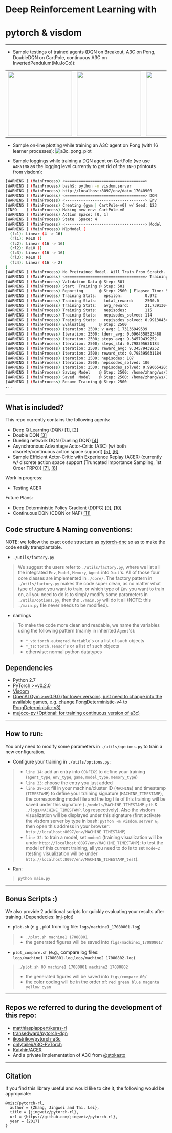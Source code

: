 # **Deep Reinforcement Learning** with
# **pytorch** & **visdom**
*******


* Sample testings of trained agents (DQN on Breakout, A3C on Pong, DoubleDQN on CartPole, continuous A3C on InvertedPendulum(MuJoCo)):
<table>
  <tr>
    <td><img src="/assets/breakout.gif?raw=true" width="200"></td>
    <td><img src="/assets/a3c_pong.gif?raw=true" width="200"></td>
    <td><img src="/assets/cartpole.gif?raw=true" width="200"></td>
    <td><img src="/assets/a3c_con.gif?raw=true" width="200"></td>
  </tr>
</table>

* Sample on-line plotting while training an A3C agent on Pong (with 16 learner processes):
![a3c_pong_plot](/assets/a3c_pong.png)

* Sample loggings while training a DQN agent on CartPole (we use ```WARNING``` as the logging level currently to get rid of the ```INFO``` printouts from visdom):
```bash
[WARNING ] (MainProcess) <===================================>
[WARNING ] (MainProcess) bash$: python -m visdom.server
[WARNING ] (MainProcess) http://localhost:8097/env/daim_17040900
[WARNING ] (MainProcess) <===================================> DQN
[WARNING ] (MainProcess) <-----------------------------------> Env
[WARNING ] (MainProcess) Creating {gym | CartPole-v0} w/ Seed: 123
[INFO    ] (MainProcess) Making new env: CartPole-v0
[WARNING ] (MainProcess) Action Space: [0, 1]
[WARNING ] (MainProcess) State  Space: 4
[WARNING ] (MainProcess) <-----------------------------------> Model
[WARNING ] (MainProcess) MlpModel (
  (fc1): Linear (4 -> 16)
  (rl1): ReLU ()
  (fc2): Linear (16 -> 16)
  (rl2): ReLU ()
  (fc3): Linear (16 -> 16)
  (rl3): ReLU ()
  (fc4): Linear (16 -> 2)
)
[WARNING ] (MainProcess) No Pretrained Model. Will Train From Scratch.
[WARNING ] (MainProcess) <===================================> Training ...
[WARNING ] (MainProcess) Validation Data @ Step: 501
[WARNING ] (MainProcess) Start  Training @ Step: 501
[WARNING ] (MainProcess) Reporting       @ Step: 2500 | Elapsed Time: 5.32397913933
[WARNING ] (MainProcess) Training Stats:   epsilon:          0.972
[WARNING ] (MainProcess) Training Stats:   total_reward:     2500.0
[WARNING ] (MainProcess) Training Stats:   avg_reward:       21.7391304348
[WARNING ] (MainProcess) Training Stats:   nepisodes:        115
[WARNING ] (MainProcess) Training Stats:   nepisodes_solved: 114
[WARNING ] (MainProcess) Training Stats:   repisodes_solved: 0.991304347826
[WARNING ] (MainProcess) Evaluating      @ Step: 2500
[WARNING ] (MainProcess) Iteration: 2500; v_avg: 1.73136949539
[WARNING ] (MainProcess) Iteration: 2500; tderr_avg: 0.0964358523488
[WARNING ] (MainProcess) Iteration: 2500; steps_avg: 9.34579439252
[WARNING ] (MainProcess) Iteration: 2500; steps_std: 0.798395631184
[WARNING ] (MainProcess) Iteration: 2500; reward_avg: 9.34579439252
[WARNING ] (MainProcess) Iteration: 2500; reward_std: 0.798395631184
[WARNING ] (MainProcess) Iteration: 2500; nepisodes: 107
[WARNING ] (MainProcess) Iteration: 2500; nepisodes_solved: 106
[WARNING ] (MainProcess) Iteration: 2500; repisodes_solved: 0.990654205607
[WARNING ] (MainProcess) Saving Model    @ Step: 2500: /home/zhang/ws/17_ws/pytorch-rl/models/daim_17040900.pth ...
[WARNING ] (MainProcess) Saved  Model    @ Step: 2500: /home/zhang/ws/17_ws/pytorch-rl/models/daim_17040900.pth.
[WARNING ] (MainProcess) Resume Training @ Step: 2500
...
```
*******


## What is included?
This repo currently contains the following agents:

- Deep Q Learning (DQN) [[1]](http://arxiv.org/abs/1312.5602), [[2]](http://home.uchicago.edu/~arij/journalclub/papers/2015_Mnih_et_al.pdf)
- Double DQN [[3]](http://arxiv.org/abs/1509.06461)
- Dueling network DQN (Dueling DQN) [[4]](https://arxiv.org/abs/1511.06581)
- Asynchronous Advantage Actor-Critic (A3C) (w/ both discrete/continuous action space support) [[5]](https://arxiv.org/abs/1602.01783), [[6]](https://arxiv.org/abs/1506.02438)
- Sample Efficient Actor-Critic with Experience Replay (ACER) (currently w/ discrete action space support (Truncated Importance Sampling, 1st Order TRPO)) [[7]](https://arxiv.org/abs/1611.01224), [[8]](https://arxiv.org/abs/1606.02647)

Work in progress:
- Testing ACER

Future Plans:
- Deep Deterministic Policy Gradient (DDPG) [[9]](http://arxiv.org/abs/1509.02971), [[10]](http://proceedings.mlr.press/v32/silver14.pdf)
- Continuous DQN (CDQN or NAF) [[11]](http://arxiv.org/abs/1603.00748)


## Code structure & Naming conventions:
NOTE: we follow the exact code structure as [pytorch-dnc](https://github.com/jingweiz/pytorch-dnc) so as to make the code easily transplantable.
* ```./utils/factory.py```
> We suggest the users refer to ```./utils/factory.py```,
 where we list all the integrated ```Env```, ```Model```,
 ```Memory```, ```Agent``` into ```Dict```'s.
 All of those four core classes are implemented in ```./core/```.
 The factory pattern in ```./utils/factory.py``` makes the code super clean,
 as no matter what type of ```Agent``` you want to train,
 or which type of ```Env``` you want to train on,
 all you need to do is to simply modify some parameters in ```./utils/options.py```,
 then the ```./main.py``` will do it all (NOTE: this ```./main.py``` file never needs to be modified).
* namings
> To make the code more clean and readable, we name the variables using the following pattern (mainly in inherited ```Agent```'s):
> * ```*_vb```: ```torch.autograd.Variable```'s or a list of such objects
> * ```*_ts```: ```torch.Tensor```'s or a list of such objects
> * otherwise: normal python datatypes


## Dependencies
- Python 2.7
- [PyTorch >=v0.2.0](http://pytorch.org/)
- [Visdom](https://github.com/facebookresearch/visdom)
- [OpenAI Gym >=v0.9.0 (for lower versoins, just need to change into the available games, e.g. change PongDeterministic-v4 to PongDeterministic-v3)](https://github.com/openai/gym)
- [mujoco-py (Optional: for training continuous version of a3c)](https://github.com/openai/mujoco-py)
*******


## How to run:
You only need to modify some parameters in ```./utils/options.py``` to train a new configuration.

* Configure your training in ```./utils/options.py```:
> * ```line 14```: add an entry into ```CONFIGS``` to define your training (```agent_type```, ```env_type```, ```game```, ```model_type```, ```memory_type```)
> * ```line 33```: choose the entry you just added
> * ```line 29-30```: fill in your machine/cluster ID (```MACHINE```) and timestamp (```TIMESTAMP```) to define your training signature (```MACHINE_TIMESTAMP```),
 the corresponding model file and the log file of this training will be saved under this signature (```./models/MACHINE_TIMESTAMP.pth``` & ```./logs/MACHINE_TIMESTAMP.log``` respectively).
 Also the visdom visualization will be displayed under this signature (first activate the visdom server by type in bash: ```python -m visdom.server &```, then open this address in your browser: ```http://localhost:8097/env/MACHINE_TIMESTAMP```)
> * ```line 32```: to train a model, set ```mode=1``` (training visualization will be under ```http://localhost:8097/env/MACHINE_TIMESTAMP```); to test the model of this current training, all you need to do is to set ```mode=2``` (testing visualization will be under ```http://localhost:8097/env/MACHINE_TIMESTAMP_test```).

* Run:
> ```python main.py```
*******


## Bonus Scripts :)
We also provide 2 additional scripts for quickly evaluating your results after training. (Dependecies: [lmj-plot](https://github.com/lmjohns3/py-plot))
* ```plot.sh``` (e.g., plot from log file: ```logs/machine1_17080801.log```)
> * ```./plot.sh machine1 17080801```
> * the generated figures will be saved into ```figs/machine1_17080801/```
* ```plot_compare.sh``` (e.g., compare log files: ```logs/machine1_17080801.log```,```logs/machine2_17080802.log```)
> ```./plot.sh 00 machine1 17080801 machine2 17080802```
> * the generated figures will be saved into ```figs/compare_00/```
> * the color coding will be in the order of: ```red green blue magenta yellow cyan```
*******


## Repos we referred to during the development of this repo:
* [matthiasplappert/keras-rl](https://github.com/matthiasplappert/keras-rl)
* [transedward/pytorch-dqn](https://github.com/transedward/pytorch-dqn)
* [ikostrikov/pytorch-a3c](https://github.com/ikostrikov/pytorch-a3c)
* [onlytailei/A3C-PyTorch](https://github.com/onlytailei/A3C-PyTorch)
* [Kaixhin/ACER](https://github.com/Kaixhin/ACER)
* And a private implementation of A3C from [@stokasto](https://github.com/stokasto)
*******


## Citation
If you find this library useful and would like to cite it, the following would be appropriate:
```
@misc{pytorch-rl,
  author = {Zhang, Jingwei and Tai, Lei},
  title = {jingweiz/pytorch-rl},
  url = {https://github.com/jingweiz/pytorch-rl},
  year = {2017}
}
```
